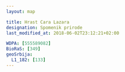 ```yaml
---
layout: map

title: Hrast Cara Lazara
designation: Spomenik prirode
last_modified_at: 2018-06-02T23:12:21+02:00

WDPA: [555589082]
BioRaS: [349]
geoSrbija:
  L1_182: [133]
---
```

